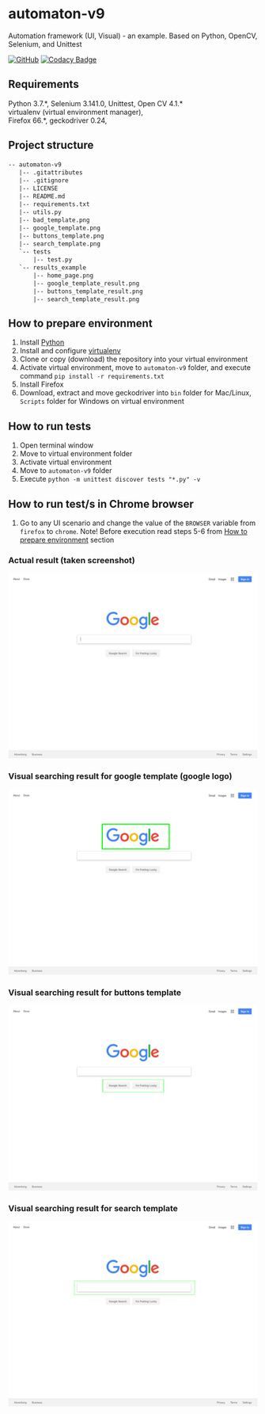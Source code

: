 # automaton-v9

Automation framework (UI, Visual) - an example. Based on Python, OpenCV, Selenium, and Unittest

[![GitHub](https://img.shields.io/github/license/mashape/apistatus.svg)](https://github.com/BurhanH/automaton-v9/blob/master/LICENSE)
[![Codacy Badge](https://api.codacy.com/project/badge/Grade/7cdc286cad594d3ab1cec707c33007bf)](https://app.codacy.com/app/BurhanH/automaton-v9?utm_source=github.com&utm_medium=referral&utm_content=BurhanH/automaton-v9&utm_campaign=Badge_Grade_Settings)

## Requirements
Python 3.7.\*, Selenium 3.141.0, Unittest, Open CV 4.1.* <br>
virtualenv (virtual environment manager), <br> 
Firefox 66.\*, geckodriver 0.24, <br>

## Project structure
```text
-- automaton-v9
   |-- .gitattributes
   |-- .gitignore
   |-- LICENSE
   |-- README.md
   |-- requirements.txt
   |-- utils.py
   |-- bad_template.png
   |-- google_template.png
   |-- buttons_template.png
   |-- search_template.png
   `-- tests
       |-- test.py
   `-- results_example
       |-- home_page.png
       |-- google_template_result.png
       |-- buttons_template_result.png
       |-- search_template_result.png
```

## How to prepare environment
1) Install [Python](https://www.python.org/downloads/)
2) Install and configure [virtualenv](https://packaging.python.org/guides/installing-using-pip-and-virtualenv/)
3) Clone or copy (download) the repository into your virtual environment
4) Activate virtual environment, move to `automaton-v9` folder, and execute command `pip install -r requirements.txt`
5) Install Firefox
6) Download, extract and move geckodriver into `bin` folder for Mac/Linux, `Scripts` folder for Windows on virtual environment

## How to run tests
1) Open terminal window
2) Move to virtual environment folder
3) Activate virtual environment
4) Move to `automaton-v9` folder
5) Execute `python -m unittest discover tests "*.py" -v`

## How to run test/s in Chrome browser
1) Go to any UI scenario and change the value of the `BROWSER` variable from `firefox` to `chrome`. Note! Before execution read steps 5-6 from [How to prepare environment](https://github.com/BurhanH/automaton-v9#how-to-prepare-environment) section

### Actual result (taken screenshot)

![alt text](https://github.com/BurhanH/automaton-v9/raw/master/results_example/home_page.png "Actual result for home page") <br>

### Visual searching result for google template (google logo)

![alt text](https://github.com/BurhanH/automaton-v9/raw/master/results_example/google_template_result.png "Result for google logo template") <br>

### Visual searching result for buttons template

![alt text](https://github.com/BurhanH/automaton-v9/raw/master/results_example/buttons_template_result.png "Result for buttons") <br>

### Visual searching result for search template

![alt text](https://github.com/BurhanH/automaton-v9/raw/master/results_example/search_template_result.png "Result for google search text field") <br>
